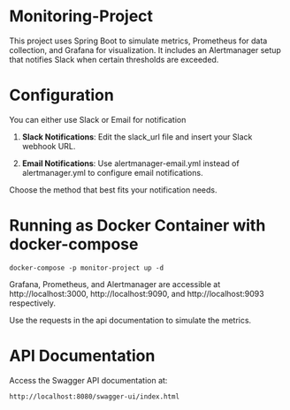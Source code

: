 # Monitoring-Project
This project uses Spring Boot to simulate metrics, Prometheus for data collection, and Grafana for visualization. It includes an Alertmanager setup that notifies Slack when certain thresholds are exceeded.
# Configuration
You can either use Slack or Email for notification

1. **Slack Notifications**:
Edit the slack_url file and insert your Slack webhook URL.

2. **Email Notifications**:
Use alertmanager-email.yml instead of alertmanager.yml to configure email notifications.

Choose the method that best fits your notification needs.

# Running as Docker Container with docker-compose
```
docker-compose -p monitor-project up -d
```
Grafana, Prometheus, and Alertmanager are accessible at http://localhost:3000, http://localhost:9090, and http://localhost:9093 respectively.

Use the requests in the api documentation to simulate the metrics.

# API Documentation

Access the Swagger API documentation at:
```
http://localhost:8080/swagger-ui/index.html
```
